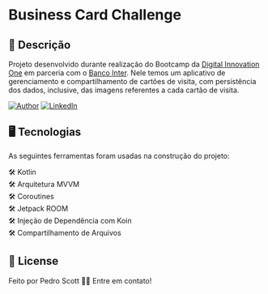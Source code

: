 #  Business Card Challenge

## 📜 Descrição
Projeto desenvolvido durante realização do Bootcamp da [Digital Innovation One](https://digitalinnovation.one/) em parceria com o [Banco Inter](https://bancointer.com.br/). Nele temos um aplicativo de gerenciamento e compartilhamento de cartões de visita, com persistência dos dados, inclusive, das imagens referentes a cada cartão de visita.

[![Author](https://img.shields.io/static/v1?label=@author&message=Pedro%20Scott%20Developer&color=important)](https://github.com/pedro-scott)
[![LinkedIn](https://img.shields.io/static/v1?label=@linkedin&message=@pedro-scott-dev&color=blue)](https://www.linkedin.com/in/pedro-scott-dev/)

## 🖥️ Tecnologias
As seguintes ferramentas foram usadas na construção do projeto:

🛠 Kotlin<br>
🛠 Arquitetura MVVM<br>
🛠 Coroutines<br>
🛠 Jetpack ROOM<br>
🛠 Injeção de Dependência com Koin<br>
🛠 Compartilhamento de Arquivos

## 📖 License
Feito por Pedro Scott 👋🏽 Entre em contato!
